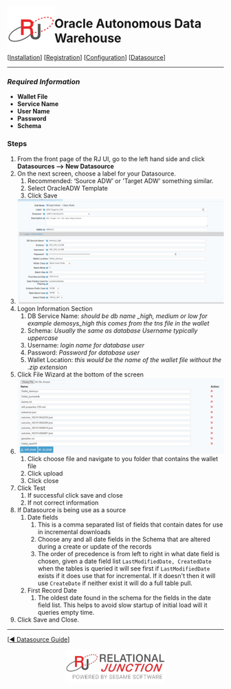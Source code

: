  <a href="http://www.sesamesoftware.com"><img align=left src="../images/RJOrbit110x110.png"></img></a>

# Oracle Autonomous Data Warehouse

[[Installation](../guides/installguide.md)] [[Registration](../guides/RegistrationGuide.md)] [[Configuration](../guides/configurationGuide.md)] [[Datasource](../guides/DatasourceGuide.md)]

---

### *Required Information*

* **Wallet File**
* **Service Name**
* **User Name**
* **Password**
* **Schema**

### Steps

1. From the front page of the RJ UI, go to the left hand side and click **Datasources --> New Datasource**
2. On the next screen, choose a label for your Datasource.
   1. Recommended: ‘Source ADW’ or 'Target ADW' something similar.
   2. Select OracleADW Template
   3. Click Save
3. ![Oracle adw Datasource](../images/ADWDS.PNG)
4. Logon Information Section
   1. DB Service Name: *should be db name _high, medium or low for example demosys_high this comes from the tns file in the wallet*
   2. Schema: *Usually the same as database Username typically uppercase*
   3. Username: *login name for database user*
   4. Password: *Password for database user*
   5. Wallet Location: *this would be the name of the wallet file without the .zip extension*
5. Click File Wizard at the bottom of the screen
6. ![File Wizard](../images/fileWizard.png)
   1. Click choose file and navigate to you folder that contains  the wallet file
   2. Click upload
   3. Click close
7. Click Test
   1. If successful click save and close
   2. If not correct information
8. If Datasource is being use as a source
   1. Date fields
      1. This is a comma separated list of fields that contain dates for use in incremental downloads
      2. Choose any and all date fields in the Schema that are altered during a create or update of the records
      3. The order of precedence is from left to right in what date field is chosen, given a date field list `LastModifiedDate, CreatedDate` when the tables is queried it will see first if `LastModifiedDate` exists if it does use that for incremental. If it doesn't then it will use `CreateDate` if neither exist it will do a full table pull.
   2. First Record Date
      1. The oldest date found in the schema for the fields in the date field list. This helps to avoid slow startup of initial load will it queries empty time.
9. Click Save and Close.

---

[[&#9664; Datasource Guide](../guides/DatasourceGuide.md)]

<p align="center" >  <a href="http://www.sesamesoftware.com"><img align=center src="../images/poweredBy.png" height="80px"></img></a> </p>
